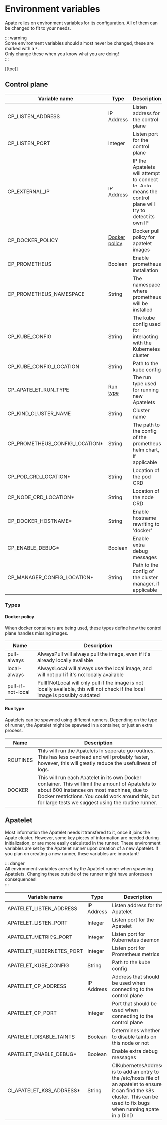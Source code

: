 # Environment variables
Apate relies on environment variables for its configuration. All of them can be changed to fit to your needs. 

::: warning  
Some environment variables should almost never be changed, these are marked with a `*`.   
Only change these when you know what you are doing!   
:::  

[[toc]]

## Control plane
| Variable name | Type | Description | Default value |  
| --- | --- | --- | --- |   
| CP_LISTEN_ADDRESS | IP Address | Listen address for the control plane | 0.0.0.0 |   
| CP_LISTEN_PORT | Integer | Listen port for the control plane | 8085 |   
| CP_EXTERNAL_IP | IP Address | IP the Apatelets will attempt to connect to. Auto means the control plane will try to detect its own IP |  auto |   
| CP_DOCKER_POLICY | [Docker policy](#docker-policy) | Docker pull policy for apatelet images | pull-if-not-local |   
| CP_PROMETHEUS | Boolean | Enable prometheus installation | true |   
| CP_PROMETHEUS_NAMESPACE | String | The namespace where prometheus will be installed | apate-prometheus |   
| CP_KUBE_CONFIG | String | The kube config used for interacting with the Kubernetes cluster | \<unset> |   
| CP_KUBE_CONFIG_LOCATION | String | Path to the kube config | /tmp/apate/config |   
| CP_APATELET_RUN_TYPE | [Run type](#run-type) | The run type used for running new Apatelets | ROUTINES |   
| CP_KIND_CLUSTER_NAME | String | Cluster name | apate |   
| CP_PROMETHEUS_CONFIG_LOCATION*  | String | The path to the config of the prometheus helm chart, if applicable | config/prometheus.yml |   
| CP_POD_CRD_LOCATION* | String | Location of the pod CRD | config/crd/apate.opendc.org_nodeconfigurations.yaml |   
| CP_NODE_CRD_LOCATION* | String | Location of the node CRD | config/crd/apate.opendc.org_podconfigurations.yaml |   
| CP_DOCKER_HOSTNAME* | String | Enable hostname rewriting to 'docker' | false |   
| CP_ENABLE_DEBUG* | Boolean | Enable extra debug messages | false |   
| CP_MANAGER_CONFIG_LOCATION* | String | Path to the config of the cluster manager, if applicable | config/kind.yml |   

### Types
#### Docker policy
When docker containers are being used, these types define how the control plane handles missing images.   

| Name | Description | 
| --- | --- |
| pull-always | AlwaysPull will always pull the image, even if it's already locally available |
| local-always | AlwaysLocal will always use the local image, and will not pull if it's not locally available |
| pull-if-not-local | PullIfNotLocal will only pull if the image is not locally available, this will not check if the local image is possibly outdated |

#### Run type
Apatelets can be spawned using different runners. Depending on the type of runner, the Apatelet might be spawned in a container, or just an extra process.   

| Name | Description | 
| --- | --- |
| ROUTINES | This will run the Apatelets in seperate go routines. This has less overhead and will probably faster, however, this will greatly reduce the usefullness of logs. |
| DOCKER | This will run each Apatelet in its own Docker container. This will limit the amount of Apatelets to about 600 instances on most machines, due to Docker restrictions. You could work around this, but for large tests we suggest using the routine runner. |

## Apatelet
Most information the Apatelet needs it transfered to it, once it joins the Apate cluster. However, some key pieces of information
are needed during initialization, or are more easily calculated in the runner. 
These environment variables are set by the Apatelet runner upon creation of a new Apatelet. If you plan on creating a new runner,
these variables are important!

::: danger  
All environment variables are set by the Apatelet runner when spawning Apatelets.
Changing these outside of the runner might have unforeseen consequences!  
:::  

| Variable name | Type | Description | Default value |  
| --- | --- | --- | --- |   
| APATELET_LISTEN_ADDRESS | IP Address | Listen address for the Apatelet | 0.0.0.0 |
| APATELET_LISTEN_PORT | Integer | Listen port for the Apatelet | 8086 |
| APATELET_METRICS_PORT | Integer | Listen port for Kubernetes daemon | 10250 |
| APATELET_KUBERNETES_PORT | Integer | Listen port for Prometheus metrics | 10255 |
| APATELET_KUBE_CONFIG | String | Path to the kube config | /tmp/apate/config |
| APATELET_CP_ADDRESS | IP Address | Address that should be used when connecting to the control plane  | localhost |
| APATELET_CP_PORT | Integer | Port that should be used when connecting to the control plane | 8085 |
| APATELET_DISABLE_TAINTS | Boolean | Determines whether to disable taints on this node or not | false |
| APATELET_ENABLE_DEBUG* | Boolean | Enable extra debug messages | false |
| CI_APATELET_K8S_ADDRESS* | String | CIKubernetesAddress is to add an entry to the /etc/hosts file of an apatelet to ensure it can find the k8s cluster. This can be used to fix bugs when running apate in a DinD | \<unset> |